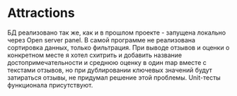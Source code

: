 # Attractions
БД реализовано так же, как и в прошлом проекте - запущена локально через Open server panel.
В самой программе не реализована сортировка данных, только фильтрация.
При выводе отзывов и оценки о конкретном месте я хотел схитрить и добавить название достопримечательности и среднюю оценку в один map вместе с текстами отзывов,
но при дублировании ключевых значений будут затираться отзывы, не придумал решение этой проблемы.
Unit-тесты функционала присутствуют.
